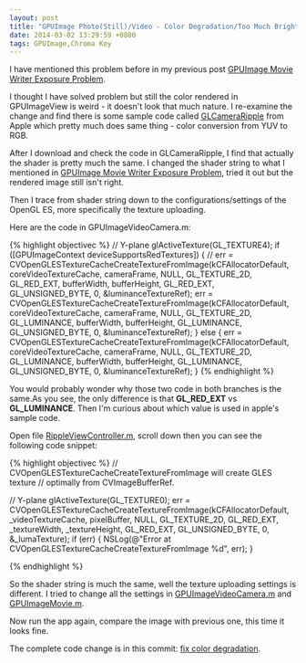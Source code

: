 ```yaml
---
layout: post
title: "GPUImage Photo(Still)/Video - Color Degradation/Too Much Brightness"
date: 2014-03-02 13:29:59 +0800
tags: GPUImage,Chroma Key
---
```


I have mentioned this problem before in my previous post [GPUImage Movie Writer Exposure Problem](http://tuohuang.info/gpuimage_movie_writer_exposure_problem).

I thought I have solved problem but still the color rendered in GPUImageView is weird - it doesn't look that much nature. I re-examine the change and find there is some sample code called [GLCameraRipple](https://developer.apple.com/library/ios/samplecode/GLCameraRipple/Introduction/Intro.html) from Apple which pretty much does same thing - color conversion from YUV to RGB.

After I download and check the code in GLCameraRipple, I find that actually the shader is pretty much the same. I changed the shader string to what I mentioned in [GPUImage Movie Writer Exposure Problem](http://tuohuang.info/gpuimage_movie_writer_exposure_problem), tried it out but the rendered image still isn't right. 

Then I trace from shader string down to the configurations/settings of the OpenGL ES, more specifically the texture uploading. 

Here are the code in GPUImageVideoCamera.m: 

{% highlight objectivec %} 
// Y-plane
glActiveTexture(GL_TEXTURE4);
if ([GPUImageContext deviceSupportsRedTextures])
{
//                err = CVOpenGLESTextureCacheCreateTextureFromImage(kCFAllocatorDefault, coreVideoTextureCache, cameraFrame, NULL, GL_TEXTURE_2D, GL_RED_EXT, bufferWidth, bufferHeight, GL_RED_EXT, GL_UNSIGNED_BYTE, 0, &luminanceTextureRef);
    err = CVOpenGLESTextureCacheCreateTextureFromImage(kCFAllocatorDefault, coreVideoTextureCache, cameraFrame, NULL, GL_TEXTURE_2D, GL_LUMINANCE, bufferWidth, bufferHeight, GL_LUMINANCE, GL_UNSIGNED_BYTE, 0, &luminanceTextureRef);
}
else
{
    err = CVOpenGLESTextureCacheCreateTextureFromImage(kCFAllocatorDefault, coreVideoTextureCache, cameraFrame, NULL, GL_TEXTURE_2D, GL_LUMINANCE, bufferWidth, bufferHeight, GL_LUMINANCE, GL_UNSIGNED_BYTE, 0, &luminanceTextureRef);
}
{% endhighlight %} 	

You would probably wonder why those two code in both branches is the same.As you see, the only difference is that **GL_RED_EXT** vs **GL_LUMINANCE**. Then I'm curious about which value is used in apple's sample code. 

Open file [RippleViewController.m](https://developer.apple.com/library/ios/samplecode/GLCameraRipple/Listings/GLCameraRipple_RippleViewController_m.html#//apple_ref/doc/uid/DTS40011222-GLCameraRipple_RippleViewController_m-DontLinkElementID_8), scroll down then you can see the following code snippet:

{% highlight objectivec %} 
// CVOpenGLESTextureCacheCreateTextureFromImage will create GLES texture
// optimally from CVImageBufferRef.

// Y-plane
glActiveTexture(GL_TEXTURE0);
err = CVOpenGLESTextureCacheCreateTextureFromImage(kCFAllocatorDefault, 
                                                   _videoTextureCache,
                                                   pixelBuffer,
                                                   NULL,
                                                   GL_TEXTURE_2D,
                                                   GL_RED_EXT,
                                                   _textureWidth,
                                                   _textureHeight,
                                                   GL_RED_EXT,
                                                   GL_UNSIGNED_BYTE,
                                                   0,
                                                   &_lumaTexture);
if (err) 
{
    NSLog(@"Error at CVOpenGLESTextureCacheCreateTextureFromImage %d", err);
}   

{% endhighlight %}

So the shader string is much the same, well the texture uploading settings is different. I tried to change all the settings in [GPUImageVideoCamera.m](https://github.com/BradLarson/GPUImage/blob/master/framework/Source/GPUImageVideoCamera.m) and [GPUImageMovie.m](https://github.com/BradLarson/GPUImage/blob/master/framework/Source/GPUImageMovie.m).

Now run the app again, compare the image with previous one, this time it looks fine.

The complete code change is in this commit: [fix color degradation](https://github.com/tuo/GPUImage/commit/5176663ee22dd3e04e0a593247453f84565263fc).



